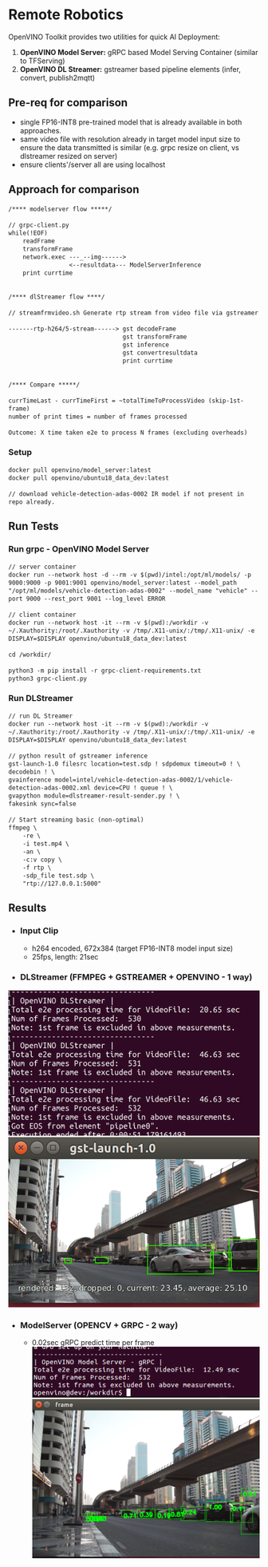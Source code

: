 # Remote Robotics
OpenVINO Toolkit provides two utilities for quick AI Deployment:
1. **OpenVINO Model Server:** gRPC based Model Serving Container (similar to TFServing)
2. **OpenVINO DL Streamer:** gstreamer based pipeline elements (infer, convert, publish2mqtt) 

## Pre-req for comparison
- single FP16-INT8 pre-trained model that is already available in both approaches.
- same video file with resolution already in target model input size to ensure the data transmitted is similar (e.g. grpc resize on client, vs dlstreamer resized on server)
- ensure clients'/server all are using localhost


## Approach for comparison
```
/**** modelserver flow *****/

// grpc-client.py
while(!EOF)
    readFrame
    transformFrame
    network.exec ---_--img------>
                 <--resultdata--- ModelServerInference
    print currtime


/**** dlStreamer flow ****/

// streamfrmvideo.sh Generate rtp stream from video file via gstreamer

-------rtp-h264/5-stream------> gst decodeFrame
                                gst transformFrame
                                gst inference
                                gst convertresultdata
                                print currtime


/**** Compare *****/

currTimeLast - currTimeFirst = ~totalTimeToProcessVideo (skip-1st-frame)
number of print times = number of frames processed

Outcome: X time taken e2e to process N frames (excluding overheads)
```

### Setup
```
docker pull openvino/model_server:latest
docker pull openvino/ubuntu18_data_dev:latest

// download vehicle-detection-adas-0002 IR model if not present in repo already.
```

## Run Tests

### Run grpc - OpenVINO Model Server
```
// server container
docker run --network host -d --rm -v $(pwd)/intel:/opt/ml/models/ -p 9000:9000 -p 9001:9001 openvino/model_server:latest --model_path "/opt/ml/models/vehicle-detection-adas-0002" --model_name "vehicle" --port 9000 --rest_port 9001 --log_level ERROR

// client container
docker run --network host -it --rm -v $(pwd):/workdir -v ~/.Xauthority:/root/.Xauthority -v /tmp/.X11-unix/:/tmp/.X11-unix/ -e DISPLAY=$DISPLAY openvino/ubuntu18_data_dev:latest

cd /workdir/

python3 -m pip install -r grpc-client-requirements.txt
python3 grpc-client.py
```

### Run DLStreamer
```
// run DL Streamer
docker run --network host -it --rm -v $(pwd):/workdir -v ~/.Xauthority:/root/.Xauthority -v /tmp/.X11-unix/:/tmp/.X11-unix/ -e DISPLAY=$DISPLAY openvino/ubuntu18_data_dev:latest

// python result of gstreamer inference
gst-launch-1.0 filesrc location=test.sdp ! sdpdemux timeout=0 ! \
decodebin ! \
gvainference model=intel/vehicle-detection-adas-0002/1/vehicle-detection-adas-0002.xml device=CPU ! queue ! \
gvapython module=dlstreamer-result-sender.py ! \
fakesink sync=false

// Start streaming basic (non-optimal)
ffmpeg \
    -re \
    -i test.mp4 \
    -an \
    -c:v copy \
    -f rtp \
    -sdp_file test.sdp \
    "rtp://127.0.0.1:5000"
```
## Results

- ### Input Clip
    - h264 encoded, 672x384 (target FP16-INT8 model input size)
    - 25fps, length: 21sec
- ### DLStreamer (FFMPEG + GSTREAMER + OPENVINO - 1 way)
![dlstreamer-test](dlstreamer-8thgeni7yoga.png)
![dlstreamer-result](dlstreamer-result.png)

- ### ModelServer (OPENCV + GRPC - 2 way)
    - 0.02sec gRPC predict time per frame
![OMS-test](modelserver-8thgeni7yoga.png)
![OMS-result](grpc-result.png)
